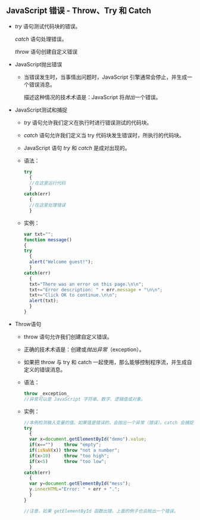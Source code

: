 ## JavaScript 错误 - Throw、Try 和 Catch

- *try* 语句测试代码块的错误。

  *catch* 语句处理错误。

  *throw* 语句创建自定义错误

- JavaScript抛出错误

  - 当错误发生时，当事情出问题时，JavaScript 引擎通常会停止，并生成一个错误消息。

    描述这种情况的技术术语是：JavaScript 将*抛出*一个错误。

- JavaScript测试和捕捉

  - *try* 语句允许我们定义在执行时进行错误测试的代码块。

  - *catch* 语句允许我们定义当 try 代码块发生错误时，所执行的代码块。

  - JavaScript 语句 *try* 和 *catch* 是成对出现的。

  - 语法：

    ```js
    try
      {
      //在这里运行代码
      }
    catch(err)
      {
      //在这里处理错误
      }
    ```

  - 实例：

    ```js
    var txt="";
    function message()
    {
    try
      {
      alert("Welcome guest!");
      }
    catch(err)
      {
      txt="There was an error on this page.\n\n";
      txt+="Error description: " + err.message + "\n\n";
      txt+="Click OK to continue.\n\n";
      alert(txt);
      }
    }
    ```

- Throw语句

  - throw 语句允许我们创建自定义错误。

  - 正确的技术术语是：创建或*抛出异常*（exception）。

  - 如果把 throw 与 try 和 catch 一起使用，那么能够控制程序流，并生成自定义的错误消息。

  - 语法：

    ```js
    throw _exception_
    //异常可以是 JavaScript 字符串、数字、逻辑值或对象。
    ```

  - 实例：

    ```js
    //本例检测输入变量的值。如果值是错误的，会抛出一个异常（错误）。catch 会捕捉到这个错误，并显示一段自定义的错误消息
    try
      {
      var x=document.getElementById("demo").value;
      if(x=="")    throw "empty";
      if(isNaN(x)) throw "not a number";
      if(x>10)     throw "too high";
      if(x<5)      throw "too low";
      }
    catch(err)
      {
      var y=document.getElementById("mess");
      y.innerHTML="Error: " + err + ".";
      }
    }
    
    //注意，如果 getElementById 函数出错，上面的例子也会抛出一个错误。
    ```

    